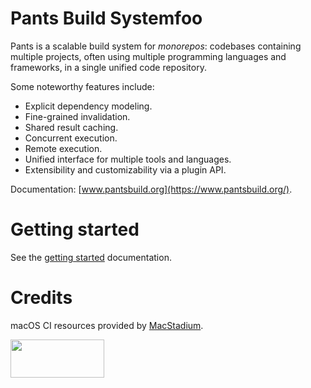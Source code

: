 # Pants Build Systemfoo

Pants is a scalable build system for _monorepos_: codebases containing 
multiple projects, often using multiple programming languages and frameworks, 
in a single unified code repository.

Some noteworthy features include:

* Explicit dependency modeling.
* Fine-grained invalidation.
* Shared result caching.
* Concurrent execution.
* Remote execution.
* Unified interface for multiple tools and languages.
* Extensibility and customizability via a plugin API.

Documentation: [www.pantsbuild.org](https://www.pantsbuild.org/).

# Getting started

See the [getting started](https://www.pantsbuild.org/docs/getting-started) documentation.

# Credits

macOS CI resources provided by [MacStadium](https://www.macstadium.com/).

<img width="150" height="61" src="https://uploads-ssl.webflow.com/5ac3c046c82724970fc60918/5c019d917bba312af7553b49_MacStadium-developerlogo.png">

